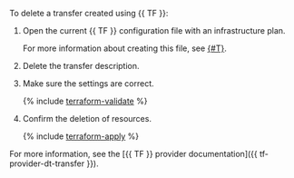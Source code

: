 To delete a transfer created using {{ TF }}:

1. Open the current {{ TF }} configuration file with an infrastructure plan.

   For more information about creating this file, see [{#T}](../../data-transfer/operations/transfer.md#create).

1. Delete the transfer description.

1. Make sure the settings are correct.

   {% include [terraform-validate](../../_includes/mdb/terraform/validate.md) %}

1. Confirm the deletion of resources.

   {% include [terraform-apply](../../_includes/mdb/terraform/apply.md) %}

For more information, see the [{{ TF }} provider documentation]({{ tf-provider-dt-transfer }}).
